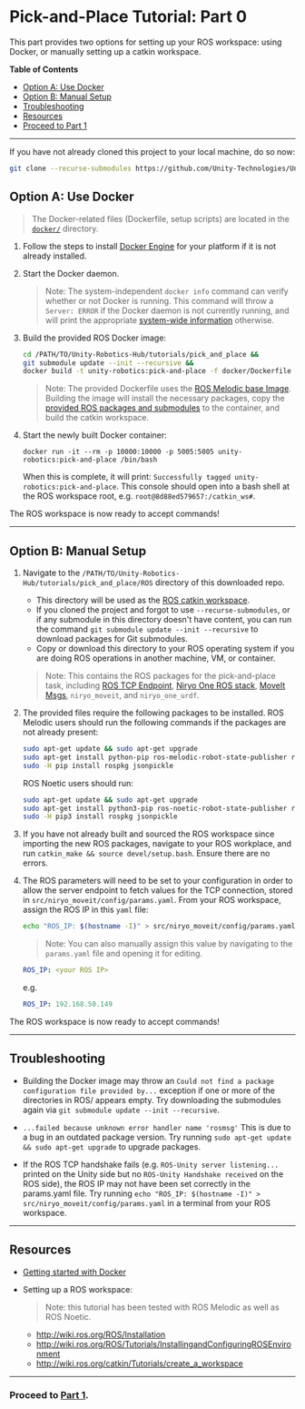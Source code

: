 # Pick-and-Place Tutorial: Part 0

This part provides two options for setting up your ROS workspace: using Docker, or manually setting up a catkin workspace.
  
**Table of Contents**
  - [Option A: Use Docker](#option-a-use-docker)
  - [Option B: Manual Setup](#option-b-manual-setup)
  - [Troubleshooting](#troubleshooting)
  - [Resources](#resources)
  - [Proceed to Part 1](#proceed-to-part-1)

---

If you have not already cloned this project to your local machine, do so now:

```bash
git clone --recurse-submodules https://github.com/Unity-Technologies/Unity-Robotics-Hub.git
```

## Option A: Use Docker

> The Docker-related files (Dockerfile, setup scripts) are located in the [`docker/`](docker/) directory.

1. Follow the steps to install [Docker Engine](https://docs.docker.com/engine/install/) for your platform if it is not already installed.

1. Start the Docker daemon.
    > Note: The system-independent `docker info` command can verify whether or not Docker is running. This command will throw a `Server: ERROR` if the Docker daemon is not currently running, and will print the appropriate [system-wide information](https://docs.docker.com/engine/reference/commandline/info/) otherwise.

1. Build the provided ROS Docker image:

    ```bash
    cd /PATH/TO/Unity-Robotics-Hub/tutorials/pick_and_place &&
    git submodule update --init --recursive &&
    docker build -t unity-robotics:pick-and-place -f docker/Dockerfile .
    ```

    > Note: The provided Dockerfile uses the [ROS Melodic base Image](https://hub.docker.com/_/ros/). Building the image will install the necessary packages, copy the [provided ROS packages and submodules](ROS/) to the container, and build the catkin workspace. 
    
1. Start the newly built Docker container: 
   
    ```docker
    docker run -it --rm -p 10000:10000 -p 5005:5005 unity-robotics:pick-and-place /bin/bash
    ```

    When this is complete, it will print: `Successfully tagged unity-robotics:pick-and-place`. This console should open into a bash shell at the ROS workspace root, e.g. `root@8d88ed579657:/catkin_ws#`. 

The ROS workspace is now ready to accept commands!

---

## Option B: Manual Setup

1. Navigate to the `/PATH/TO/Unity-Robotics-Hub/tutorials/pick_and_place/ROS` directory of this downloaded repo. 
   - This directory will be used as the [ROS catkin workspace](http://wiki.ros.org/catkin/Tutorials/using_a_workspace).
   - If you cloned the project and forgot to use `--recurse-submodules`, or if any submodule in this directory doesn't have content, you can run the command `git submodule update --init --recursive` to download packages for Git submodules. 
   - Copy or download this directory to your ROS operating system if you are doing ROS operations in another machine, VM, or container.
    > Note: This contains the ROS packages for the pick-and-place task, including [ROS TCP Endpoint](https://github.com/Unity-Technologies/ROS-TCP-Endpoint), [Niryo One ROS stack](https://github.com/NiryoRobotics/niryo_one_ros), [MoveIt Msgs](https://github.com/ros-planning/moveit_msgs), `niryo_moveit`, and `niryo_one_urdf`.
  
1. The provided files require the following packages to be installed. ROS Melodic users should run the following commands if the packages are not already present:

   ```bash
   sudo apt-get update && sudo apt-get upgrade
   sudo apt-get install python-pip ros-melodic-robot-state-publisher ros-melodic-moveit ros-melodic-rosbridge-suite ros-melodic-joy ros-melodic-ros-control ros-melodic-ros-controllers ros-melodic-tf2-web-republisher
   sudo -H pip install rospkg jsonpickle
   ```

   ROS Noetic users should run:

   ```bash
   sudo apt-get update && sudo apt-get upgrade
   sudo apt-get install python3-pip ros-noetic-robot-state-publisher ros-noetic-moveit ros-noetic-rosbridge-suite ros-noetic-joy ros-noetic-ros-control ros-noetic-ros-controllers
   sudo -H pip3 install rospkg jsonpickle
   ```

1. If you have not already built and sourced the ROS workspace since importing the new ROS packages, navigate to your ROS workplace, and run `catkin_make && source devel/setup.bash`. Ensure there are no errors.

1. The ROS parameters will need to be set to your configuration in order to allow the server endpoint to fetch values for the TCP connection, stored in `src/niryo_moveit/config/params.yaml`. From your ROS workspace, assign the ROS IP in this `yaml` file:
    
    ```bash
    echo "ROS_IP: $(hostname -I)" > src/niryo_moveit/config/params.yaml
    ```

    > Note: You can also manually assign this value by navigating to the `params.yaml` file and opening it for editing.

    ```yaml
    ROS_IP: <your ROS IP>
    ```
    
    e.g.

    ```yaml
    ROS_IP: 192.168.50.149
    ```

The ROS workspace is now ready to accept commands!

---

## Troubleshooting
- Building the Docker image may throw an `Could not find a package configuration file provided by...` exception if one or more of the directories in ROS/ appears empty. Try downloading the submodules again via `git submodule update --init --recursive`.
  
- `...failed because unknown error handler name 'rosmsg'` This is due to a bug in an outdated package version. Try running `sudo apt-get update && sudo apt-get upgrade` to upgrade packages.
  
- If the ROS TCP handshake fails (e.g. `ROS-Unity server listening...` printed on the Unity side but no `ROS-Unity Handshake received` on the ROS side), the ROS IP may not have been set correctly in the params.yaml file. Try running `echo "ROS_IP: $(hostname -I)" > src/niryo_moveit/config/params.yaml` in a terminal from your ROS workspace.

---

## Resources
- [Getting started with Docker](https://docs.docker.com/get-started/)
- Setting up a ROS workspace:
   
   > Note: this tutorial has been tested with ROS Melodic as well as ROS Noetic.
   -  http://wiki.ros.org/ROS/Installation
   -  http://wiki.ros.org/ROS/Tutorials/InstallingandConfiguringROSEnvironment
   - http://wiki.ros.org/catkin/Tutorials/create_a_workspace

---


### Proceed to [Part 1](1_urdf.md).
